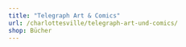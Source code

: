 ```yaml
---
title: "Telegraph Art & Comics"
url: /charlottesville/telegraph-art-und-comics/
shop: Bücher
---
```

